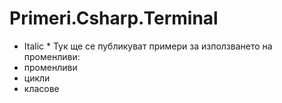 ﻿# Primeri.Csharp.Terminal
* Italic *
Тук ще се публикуват примери за използването на променливи:
* променливи
* цикли
* класове
